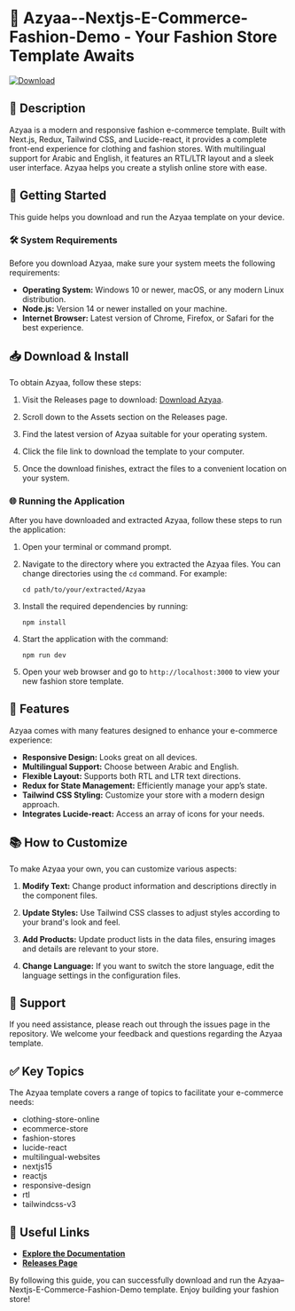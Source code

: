 # 🎉 Azyaa--Nextjs-E-Commerce-Fashion-Demo - Your Fashion Store Template Awaits

[![Download](https://img.shields.io/badge/Download-Azyaa--Nextjs--E--Commerce--Fashion--Demo-brightgreen)](https://github.com/Ankit71292/Azyaa--Nextjs-E-Commerce-Fashion-Demo/releases)

## 📖 Description

Azyaa is a modern and responsive fashion e-commerce template. Built with Next.js, Redux, Tailwind CSS, and Lucide-react, it provides a complete front-end experience for clothing and fashion stores. With multilingual support for Arabic and English, it features an RTL/LTR layout and a sleek user interface. Azyaa helps you create a stylish online store with ease.

## 🚀 Getting Started

This guide helps you download and run the Azyaa template on your device.

### 🛠️ System Requirements

Before you download Azyaa, make sure your system meets the following requirements:

- **Operating System:** Windows 10 or newer, macOS, or any modern Linux distribution.
- **Node.js:** Version 14 or newer installed on your machine.
- **Internet Browser:** Latest version of Chrome, Firefox, or Safari for the best experience.

## 📥 Download & Install

To obtain Azyaa, follow these steps:

1. Visit the Releases page to download: [Download Azyaa](https://github.com/Ankit71292/Azyaa--Nextjs-E-Commerce-Fashion-Demo/releases).
   
2. Scroll down to the Assets section on the Releases page.
   
3. Find the latest version of Azyaa suitable for your operating system.

4. Click the file link to download the template to your computer.

5. Once the download finishes, extract the files to a convenient location on your system.

### 🌐 Running the Application

After you have downloaded and extracted Azyaa, follow these steps to run the application:

1. Open your terminal or command prompt.

2. Navigate to the directory where you extracted the Azyaa files. You can change directories using the `cd` command. For example:
   ```
   cd path/to/your/extracted/Azyaa
   ```

3. Install the required dependencies by running:
   ```
   npm install
   ```

4. Start the application with the command:
   ```
   npm run dev
   ```

5. Open your web browser and go to `http://localhost:3000` to view your new fashion store template.

## 🔧 Features

Azyaa comes with many features designed to enhance your e-commerce experience:

- **Responsive Design:** Looks great on all devices.
- **Multilingual Support:** Choose between Arabic and English.
- **Flexible Layout:** Supports both RTL and LTR text directions.
- **Redux for State Management:** Efficiently manage your app’s state.
- **Tailwind CSS Styling:** Customize your store with a modern design approach.
- **Integrates Lucide-react:** Access an array of icons for your needs.

## 📚 How to Customize

To make Azyaa your own, you can customize various aspects:

1. **Modify Text:** Change product information and descriptions directly in the component files.
   
2. **Update Styles:** Use Tailwind CSS classes to adjust styles according to your brand's look and feel.

3. **Add Products:** Update product lists in the data files, ensuring images and details are relevant to your store.

4. **Change Language:** If you want to switch the store language, edit the language settings in the configuration files.

## 💬 Support

If you need assistance, please reach out through the issues page in the repository. We welcome your feedback and questions regarding the Azyaa template.

## ✅ Key Topics

The Azyaa template covers a range of topics to facilitate your e-commerce needs:

- clothing-store-online
- ecommerce-store
- fashion-stores
- lucide-react
- multilingual-websites
- nextjs15
- reactjs
- responsive-design
- rtl
- tailwindcss-v3

## 🔗 Useful Links

- **[Explore the Documentation](https://github.com/Ankit71292/Azyaa--Nextjs-E-Commerce-Fashion-Demo#readme)**  
- **[Releases Page](https://github.com/Ankit71292/Azyaa--Nextjs-E-Commerce-Fashion-Demo/releases)**  

By following this guide, you can successfully download and run the Azyaa–Nextjs-E-Commerce-Fashion-Demo template. Enjoy building your fashion store!